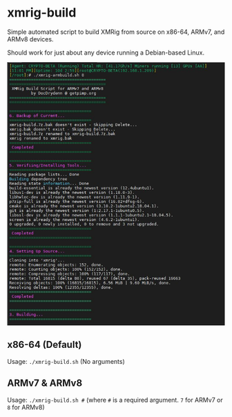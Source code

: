 # xmrig-build
Simple automated script to build XMRig from source on x86-64, ARMv7, and ARMv8 devices.

Should work for just about any device running a Debian-based Linux.

![Alt text](/xmrig-armbuild.JPG?raw=true "Screenshot")

## x86-64 (Default)
Usage: `./xmrig-build.sh` (No arguments)

## ARMv7 & ARMv8
Usage: `./xmrig-build.sh #` 
(where `#` is a required argument. `7` for ARMv7 or `8` for ARMv8)
